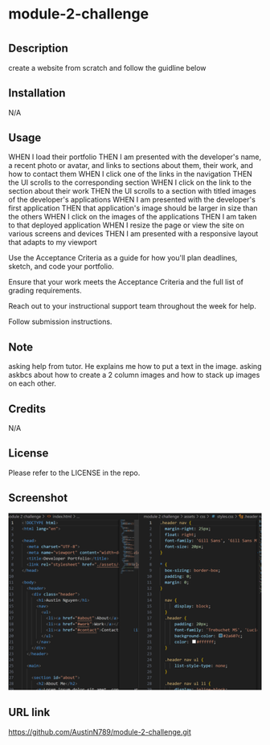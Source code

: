 # module-2-challenge

# 

## Description

 create a website from scratch and follow the guidline below 

## Installation

N/A

## Usage
 
WHEN I load their portfolio
THEN I am presented with the developer's name, a recent photo or avatar, and links to sections about them, their work, and how to contact them
WHEN I click one of the links in the navigation
THEN the UI scrolls to the corresponding section
WHEN I click on the link to the section about their work
THEN the UI scrolls to a section with titled images of the developer's applications
WHEN I am presented with the developer's first application
THEN that application's image should be larger in size than the others
WHEN I click on the images of the applications
THEN I am taken to that deployed application
WHEN I resize the page or view the site on various screens and devices
THEN I am presented with a responsive layout that adapts to my viewport

Use the Acceptance Criteria as a guide for how you'll plan deadlines, sketch, and code your portfolio.

Ensure that your work meets the Acceptance Criteria and the full list of grading requirements.

Reach out to your instructional support team throughout the week for help.

Follow submission instructions.
## Note
asking help from tutor. He explains me how to put a text in the image.
asking askbcs about how to create a 2 column images and how to stack up images on each other. 

## Credits

N/A

## License

Please refer to the LICENSE in the repo.


## Screenshot
 ![Screenshot1](screenshot.png)

 ## URL link 
 https://github.com/AustinN789/module-2-challenge.git
 